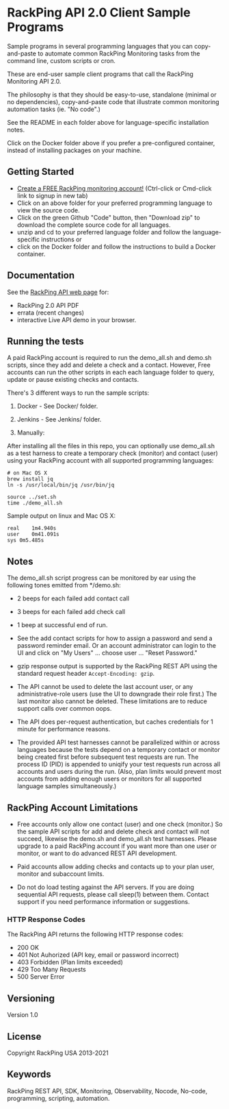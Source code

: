 # RackPing API 2.0 Client Sample Programs

Sample programs in several programming languages that you can copy-and-paste to automate common RackPing Monitoring tasks from the command line, custom scripts or cron.

These are end-user sample client programs that call the RackPing Monitoring API 2.0.

The philosophy is that they should be easy-to-use, standalone (minimal or no dependencies), copy-and-paste code that illustrate common monitoring automation tasks (ie. "No code".)

See the README in each folder above for language-specific installation notes.

Click on the Docker folder above if you prefer a pre-configured container, instead of installing packages on your machine.

## Getting Started

* [Create a FREE RackPing monitoring account!](https://www.rackping.com/cgi-bin/signup.cgi) (Ctrl-click or Cmd-click link to signup in new tab)
* Click on an above folder for your preferred programming language to view the source code.
* Click on the green Github "Code" button, then "Download zip" to download the complete source code for all languages.
* unzip and cd to your preferred language folder and follow the language-specific instructions or
* click on the Docker folder and follow the instructions to build a Docker container.

## Documentation

See the [RackPing API web page](https://www.rackping.com/api.html) for:

* RackPing 2.0 API PDF
* errata (recent changes)
* interactive Live API demo in your browser.

## Running the tests

A paid RackPing account is required to run the demo_all.sh and demo.sh scripts, since they add and delete a check and a contact. However, Free accounts can run the other scripts in each each language folder to query, update or pause existing checks and contacts.

There's 3 different ways to run the sample scripts:

1. Docker - See Docker/ folder.

2. Jenkins - See Jenkins/ folder.

3. Manually:

After installing all the files in this repo, you can optionally use demo_all.sh as a test harness to create a temporary check (monitor) and contact (user) using your RackPing account with all supported programming languages:

```
# on Mac OS X
brew install jq
ln -s /usr/local/bin/jq /usr/bin/jq
```

```
source ../set.sh
time ./demo_all.sh
```

Sample output on linux and Mac OS X:
```
real	1m4.940s
user	0m41.091s
sys	0m5.485s
```

## Notes

The demo_all.sh script progress can be monitored by ear using the following tones emitted from */demo.sh:

* 2 beeps for each failed add contact call
* 3 beeps for each failed add check call
* 1 beep at successful end of run.

* See the add contact scripts for how to assign a password and send a password reminder email. Or an account administrator can login to the UI and click on "My Users" ... choose user ... "Reset Password."

* gzip response output is supported by the RackPing REST API using the standard request header `Accept-Encoding: gzip`.

* The API cannot be used to delete the last account user, or any administrative-role users (use the UI to downgrade their role first.) The last monitor also cannot be deleted. These limitations are to reduce support calls over common oops.

* The API does per-request authentication, but caches credentials for 1 minute for performance reasons.

* The provided API test harnesses cannot be parallelized within or across languages because the tests depend on a temporary contact or monitor being created first before subsequent test requests are run. The process ID (PID) is appended to uniqify your test requests run across all accounts and users during the run. (Also, plan limits would prevent most accounts from adding enough users or monitors for all supported language samples simultaneously.)

## RackPing Account Limitations

* Free accounts only allow one contact (user) and one check (monitor.) So the sample API scripts for add and delete check and contact will not succeed, likewise the demo.sh and demo_all.sh test harnesses. Please upgrade to a paid RackPing account if you want more than one user or monitor, or want to do advanced REST API development.

* Paid accounts allow adding checks and contacts up to your plan user, monitor and subaccount limits.

* Do not do load testing against the API servers. If you are doing sequential API requests, please call sleep(1) between them. Contact support if you need performance information or suggestions.

### HTTP Response Codes

The RackPing API returns the following HTTP response codes:

* 200 OK
* 401 Not Auhorized (API key, email or password incorrect)
* 403 Forbidden (Plan limits exceeded)
* 429 Too Many Requests
* 500 Server Error

## Versioning

Version 1.0

## License

Copyright RackPing USA 2013-2021

## Keywords

RackPing REST API, SDK, Monitoring, Observability, Nocode, No-code, programming, scripting, automation.
